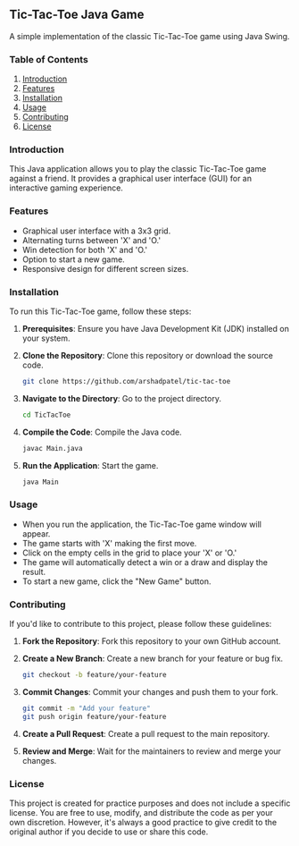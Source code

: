 ## Tic-Tac-Toe Java Game

A simple implementation of the classic Tic-Tac-Toe game using Java Swing.

### Table of Contents

1. [Introduction](#introduction)
2. [Features](#features)
3. [Installation](#installation)
4. [Usage](#usage)
5. [Contributing](#contributing)
6. [License](#license)

### Introduction

This Java application allows you to play the classic Tic-Tac-Toe game against a friend. It provides a graphical user interface (GUI) for an interactive gaming experience.

### Features

- Graphical user interface with a 3x3 grid.
- Alternating turns between 'X' and 'O.'
- Win detection for both 'X' and 'O.'
- Option to start a new game.
- Responsive design for different screen sizes.

### Installation

To run this Tic-Tac-Toe game, follow these steps:

1. **Prerequisites**: Ensure you have Java Development Kit (JDK) installed on your system.

2. **Clone the Repository**: Clone this repository or download the source code.

   ```sh
   git clone https://github.com/arshadpatel/tic-tac-toe
3. **Navigate to the Directory**: Go to the project directory.

   ```sh
   cd TicTacToe
4. **Compile the Code**: Compile the Java code.

   ```sh
   javac Main.java

5. **Run the Application**: Start the game.

   ```sh
   java Main

### Usage

- When you run the application, the Tic-Tac-Toe game window will appear.
- The game starts with 'X' making the first move.
- Click on the empty cells in the grid to place your 'X' or 'O.'
- The game will automatically detect a win or a draw and display the result.
- To start a new game, click the "New Game" button.

### Contributing
If you'd like to contribute to this project, please follow these guidelines:

1. **Fork the Repository**: Fork this repository to your own GitHub account.
2. **Create a New Branch**: Create a new branch for your feature or bug fix.

   ```sh
   git checkout -b feature/your-feature
3. **Commit Changes**: Commit your changes and push them to your fork.

   ```sh
   git commit -m "Add your feature"
   git push origin feature/your-feature
4. **Create a Pull Request**: Create a pull request to the main repository.
5. **Review and Merge**: Wait for the maintainers to review and merge your changes.

### License

This project is created for practice purposes and does not include a specific license. You are free to use, modify, and distribute the code as per your own discretion. However, it's always a good practice to give credit to the original author if you decide to use or share this code.
